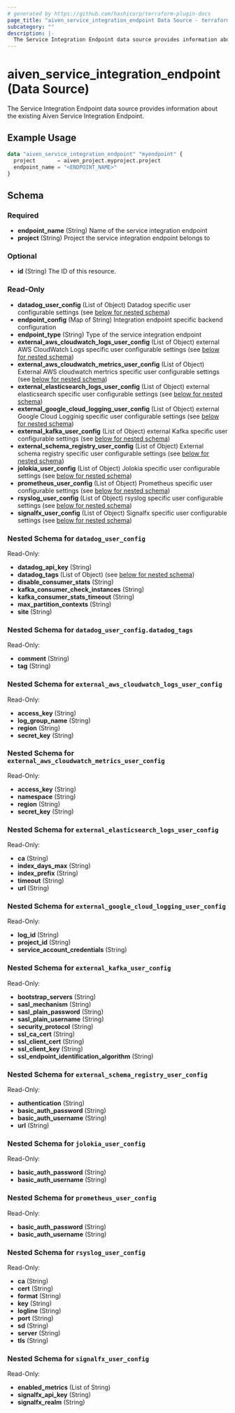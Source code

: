 ```yaml
---
# generated by https://github.com/hashicorp/terraform-plugin-docs
page_title: "aiven_service_integration_endpoint Data Source - terraform-provider-aiven"
subcategory: ""
description: |-
  The Service Integration Endpoint data source provides information about the existing Aiven Service Integration Endpoint.
---
```


# aiven_service_integration_endpoint (Data Source)

The Service Integration Endpoint data source provides information about the existing Aiven Service Integration Endpoint.

## Example Usage

```terraform
data "aiven_service_integration_endpoint" "myendpoint" {
  project       = aiven_project.myproject.project
  endpoint_name = "<ENDPOINT_NAME>"
}
```

<!-- schema generated by tfplugindocs -->
## Schema

### Required

- **endpoint_name** (String) Name of the service integration endpoint
- **project** (String) Project the service integration endpoint belongs to

### Optional

- **id** (String) The ID of this resource.

### Read-Only

- **datadog_user_config** (List of Object) Datadog specific user configurable settings (see [below for nested schema](#nestedatt--datadog_user_config))
- **endpoint_config** (Map of String) Integration endpoint specific backend configuration
- **endpoint_type** (String) Type of the service integration endpoint
- **external_aws_cloudwatch_logs_user_config** (List of Object) external AWS CloudWatch Logs specific user configurable settings (see [below for nested schema](#nestedatt--external_aws_cloudwatch_logs_user_config))
- **external_aws_cloudwatch_metrics_user_config** (List of Object) External AWS cloudwatch mertrics specific user configurable settings (see [below for nested schema](#nestedatt--external_aws_cloudwatch_metrics_user_config))
- **external_elasticsearch_logs_user_config** (List of Object) external elasticsearch specific user configurable settings (see [below for nested schema](#nestedatt--external_elasticsearch_logs_user_config))
- **external_google_cloud_logging_user_config** (List of Object) external Google Cloud Logginig specific user configurable settings (see [below for nested schema](#nestedatt--external_google_cloud_logging_user_config))
- **external_kafka_user_config** (List of Object) external Kafka specific user configurable settings (see [below for nested schema](#nestedatt--external_kafka_user_config))
- **external_schema_registry_user_config** (List of Object) External schema registry specific user configurable settings (see [below for nested schema](#nestedatt--external_schema_registry_user_config))
- **jolokia_user_config** (List of Object) Jolokia specific user configurable settings (see [below for nested schema](#nestedatt--jolokia_user_config))
- **prometheus_user_config** (List of Object) Prometheus specific user configurable settings (see [below for nested schema](#nestedatt--prometheus_user_config))
- **rsyslog_user_config** (List of Object) rsyslog specific user configurable settings (see [below for nested schema](#nestedatt--rsyslog_user_config))
- **signalfx_user_config** (List of Object) Signalfx specific user configurable settings (see [below for nested schema](#nestedatt--signalfx_user_config))

<a id="nestedatt--datadog_user_config"></a>
### Nested Schema for `datadog_user_config`

Read-Only:

- **datadog_api_key** (String)
- **datadog_tags** (List of Object) (see [below for nested schema](#nestedobjatt--datadog_user_config--datadog_tags))
- **disable_consumer_stats** (String)
- **kafka_consumer_check_instances** (String)
- **kafka_consumer_stats_timeout** (String)
- **max_partition_contexts** (String)
- **site** (String)

<a id="nestedobjatt--datadog_user_config--datadog_tags"></a>
### Nested Schema for `datadog_user_config.datadog_tags`

Read-Only:

- **comment** (String)
- **tag** (String)



<a id="nestedatt--external_aws_cloudwatch_logs_user_config"></a>
### Nested Schema for `external_aws_cloudwatch_logs_user_config`

Read-Only:

- **access_key** (String)
- **log_group_name** (String)
- **region** (String)
- **secret_key** (String)


<a id="nestedatt--external_aws_cloudwatch_metrics_user_config"></a>
### Nested Schema for `external_aws_cloudwatch_metrics_user_config`

Read-Only:

- **access_key** (String)
- **namespace** (String)
- **region** (String)
- **secret_key** (String)


<a id="nestedatt--external_elasticsearch_logs_user_config"></a>
### Nested Schema for `external_elasticsearch_logs_user_config`

Read-Only:

- **ca** (String)
- **index_days_max** (String)
- **index_prefix** (String)
- **timeout** (String)
- **url** (String)


<a id="nestedatt--external_google_cloud_logging_user_config"></a>
### Nested Schema for `external_google_cloud_logging_user_config`

Read-Only:

- **log_id** (String)
- **project_id** (String)
- **service_account_credentials** (String)


<a id="nestedatt--external_kafka_user_config"></a>
### Nested Schema for `external_kafka_user_config`

Read-Only:

- **bootstrap_servers** (String)
- **sasl_mechanism** (String)
- **sasl_plain_password** (String)
- **sasl_plain_username** (String)
- **security_protocol** (String)
- **ssl_ca_cert** (String)
- **ssl_client_cert** (String)
- **ssl_client_key** (String)
- **ssl_endpoint_identification_algorithm** (String)


<a id="nestedatt--external_schema_registry_user_config"></a>
### Nested Schema for `external_schema_registry_user_config`

Read-Only:

- **authentication** (String)
- **basic_auth_password** (String)
- **basic_auth_username** (String)
- **url** (String)


<a id="nestedatt--jolokia_user_config"></a>
### Nested Schema for `jolokia_user_config`

Read-Only:

- **basic_auth_password** (String)
- **basic_auth_username** (String)


<a id="nestedatt--prometheus_user_config"></a>
### Nested Schema for `prometheus_user_config`

Read-Only:

- **basic_auth_password** (String)
- **basic_auth_username** (String)


<a id="nestedatt--rsyslog_user_config"></a>
### Nested Schema for `rsyslog_user_config`

Read-Only:

- **ca** (String)
- **cert** (String)
- **format** (String)
- **key** (String)
- **logline** (String)
- **port** (String)
- **sd** (String)
- **server** (String)
- **tls** (String)


<a id="nestedatt--signalfx_user_config"></a>
### Nested Schema for `signalfx_user_config`

Read-Only:

- **enabled_metrics** (List of String)
- **signalfx_api_key** (String)
- **signalfx_realm** (String)


